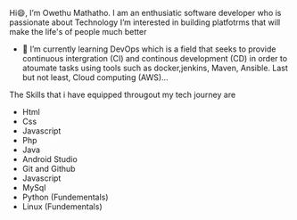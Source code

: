  Hi😄, I’m Owethu Mathatho.
 I am an enthusiatic software developer who is passionate about Technology
 I’m interested in building platfotrms that will make the life's of people much better
- 🌱 I’m currently learning DevOps which is a field that seeks to provide continuous intergration (CI) and continous development (CD) in order to atoumate tasks using tools such as docker,jenkins, Maven, Ansible. Last but not least, Cloud computing (AWS)...

The Skills that i have equipped througout my tech journey are
- Html                   
- Css
- Javascript            
- Php                   
- Java                  
- Android Studio       
- Git and Github
- Javascript
- MySql
- Python (Fundementals)
- Linux (Fundementals)       
<!---
OwethuM/OwethuM is a ✨ special ✨ repository because its `README.md` (this file) appears on your GitHub profile.
You can click the Preview link to take a look at your changes.
--->
